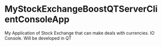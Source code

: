 # MyStockExchangeBoostQTServerClientConsoleApp
My Application of Stock Exchange that can make deals with currencies. IO Console. Will be developed in QT
